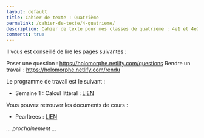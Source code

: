 ```yaml
---
layout: default
title: Cahier de texte : Quatrième
permalink: /cahier-de-texte/4-quatrieme/
description: Cahier de texte pour mes classes de quatrième : 4e1 et 4e2
comments: true
---
```


Il vous est conseillé de lire les pages suivantes : 

Poser une question : https://holomorphe.netlify.com/questions
Rendre un travail : https://holomorphe.netlify.com/rendu

Le programme de travail est le suivant : 

* Semaine 1 : Calcul littéral : [LIEN](https://holomorphe.netlify.com/posts/S1-4eme-16mars-22mars/)


Vous pouvez retrouver les documents de cours : 

* Pearltrees : [LIEN](https://www.pearltrees.com/private/id26791883?access=17845574108.198cfcb.c2fc92b2248f0272f471fbebc424d3cb)

*... prochainement ...*